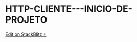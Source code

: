 # HTTP-CLIENTE---INICIO-DE-PROJETO

[Edit on StackBlitz ⚡️](https://stackblitz.com/edit/stackblitz-starters-bppamq)